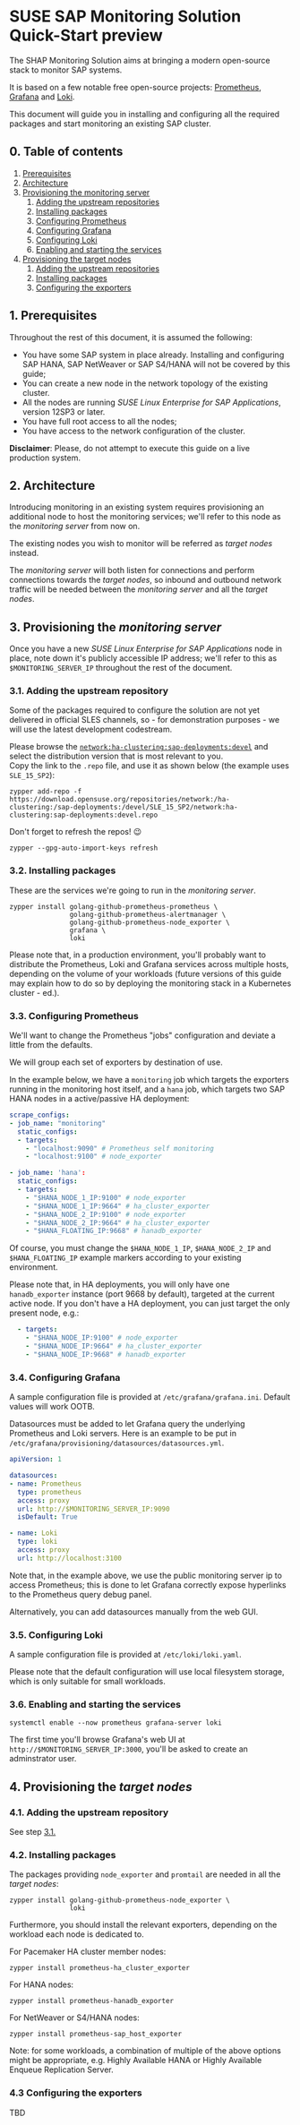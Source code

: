 # SUSE SAP Monitoring Solution Quick-Start preview

The SHAP Monitoring Solution aims at bringing a modern open-source stack to monitor SAP systems.

It is based on a few notable free open-source projects: [Prometheus](http://prometheus.io), [Grafana](http://grafana.com/oss/grafana) and [Loki](http://grafana.com/oss/loki).

This document will guide you in installing and configuring all the required packages and start monitoring an existing SAP cluster.


## 0. Table of contents

1. [Prerequisites](#1-prerequisites)
2. [Architecture](#2-architecture)
3. [Provisioning the monitoring server](#3-provisioning-the-monitoring-server)
    1. [Adding the upstream repositories](#31-adding-the-upstream-repository)
    2. [Installing packages](#32-installing-packages)
    3. [Configuring Prometheus](#33-configuring-prometheus)
    4. [Configuring Grafana](#34-configuring-grafana)
    5. [Configuring Loki](#35-configuring-loki)
    6. [Enabling and starting the services](#36-enabling-and-starting-the-services)
4. [Provisioning the target nodes](#4-provisioning-the-target-nodes)
    1. [Adding the upstream repositories](#41-adding-the-upstream-repository)
    2. [Installing packages](#42-installing-packages)
    3. [Configuring the exporters](#43-configuring-the-exporters)


## 1. Prerequisites

Throughout the rest of this document, it is assumed the following: 

- You have some SAP system in place already. Installing and configuring SAP HANA, SAP NetWeaver or SAP S4/HANA will not be covered by this guide;
- You can create a new node in the network topology of the existing cluster.
- All the nodes are running _SUSE Linux Enterprise for SAP Applications_, version 12SP3 or later.
- You have full root access to all the nodes;
- You have access to the network configuration of the cluster.

**Disclaimer**: Please, do not attempt to execute this guide on a live production system.


## 2. Architecture

Introducing monitoring in an existing system requires provisioning an additional node to host the monitoring services; we'll refer to this node as the _monitoring server_ from now on.

The existing nodes you wish to monitor will be referred as _target nodes_ instead.

The _monitoring server_ will both listen for connections and perform connections towards the _target nodes_, so inbound and outbound network traffic will be needed between the _monitoring server_ and all the _target nodes_.


## 3. Provisioning the _monitoring server_

Once you have a new _SUSE Linux Enterprise for SAP Applications_ node in place, note down it's publicly accessible IP address; we'll refer to this as `$MONITORING_SERVER_IP` throughout the rest of the document.


### 3.1. Adding the upstream repository

Some of the packages required to configure the solution are not yet delivered in official SLES channels, so - for demonstration purposes - we will use the latest development codestream.

Please browse the [`network:ha-clustering:sap-deployments:devel`](https://download.opensuse.org/repositories/network:/ha-clustering:/sap-deployments:/devel/) and select the distribution version that is most relevant to you.  
Copy the link to the `.repo` file, and use it as shown below (the example uses `SLE_15_SP2`):

```
zypper add-repo -f https://download.opensuse.org/repositories/network:/ha-clustering:/sap-deployments:/devel/SLE_15_SP2/network:ha-clustering:sap-deployments:devel.repo
```

Don't forget to refresh the repos! 😉
```
zypper --gpg-auto-import-keys refresh
```


### 3.2. Installing packages

These are the services we're going to run in the _monitoring server_.

```
zypper install golang-github-prometheus-prometheus \
               golang-github-prometheus-alertmanager \
               golang-github-prometheus-node_exporter \
               grafana \
               loki
```

Please note that, in a production environment, you'll probably want to distribute the Prometheus, Loki and Grafana services across multiple hosts, depending on the volume of your workloads (future versions of this guide may explain how to do so by deploying the monitoring stack in a Kubernetes cluster - ed.).


### 3.3. Configuring Prometheus

We'll want to change the Prometheus "jobs" configuration and deviate a little from the defaults. 

We will group each set of exporters by destination of use.

In the example below, we have a `monitoring` job which targets the exporters running in the monitoring host itself, and a `hana` job, which targets two SAP HANA nodes in a active/passive HA deployment:

```yaml
scrape_configs:
- job_name: "monitoring"
  static_configs:
  - targets:
    - "localhost:9090" # Prometheus self monitoring
    - "localhost:9100" # node_exporter

- job_name: 'hana':
  static_configs:
  - targets: 
    - "$HANA_NODE_1_IP:9100" # node_exporter
    - "$HANA_NODE_1_IP:9664" # ha_cluster_exporter
    - "$HANA_NODE_2_IP:9100" # node_exporter
    - "$HANA_NODE_2_IP:9664" # ha_cluster_exporter
    - "$HANA_FLOATING_IP:9668" # hanadb_exporter
```

Of course, you must change the `$HANA_NODE_1_IP`, `$HANA_NODE_2_IP` and `$HANA_FLOATING_IP` example markers according to your existing environment.

Please note that, in HA deployments, you will only have one `hanadb_exporter` instance (port 9668 by default), targeted at the current active node. If you don't have a HA deployment, you can just target the only present node, e.g.:

```yaml
  - targets: 
    - "$HANA_NODE_IP:9100" # node_exporter
    - "$HANA_NODE_IP:9664" # ha_cluster_exporter
    - "$HANA_NODE_IP:9668" # hanadb_exporter
```

### 3.4. Configuring Grafana

A sample configuration file is provided at `/etc/grafana/grafana.ini`. Default values will work OOTB.

Datasources must be added to let Grafana query the underlying Prometheus and Loki servers.
Here is an example to be put in  `/etc/grafana/provisioning/datasources/datasources.yml`.

```yaml
apiVersion: 1

datasources:
- name: Prometheus
  type: prometheus
  access: proxy
  url: http://$MONITORING_SERVER_IP:9090
  isDefault: True

- name: Loki
  type: loki
  access: proxy
  url: http://localhost:3100
```

Note that, in the example above, we use the public monitoring server ip to access Prometheus; this is done to let Grafana correctly expose hyperlinks to the Prometheus query debug panel.

Alternatively, you can add datasources manually from the web GUI.

### 3.5. Configuring Loki

A sample configuration file is provided at `/etc/loki/loki.yaml`.

Please note that the default configuration will use local filesystem storage, which is only suitable for small workloads.


### 3.6. Enabling and starting the services

```
systemctl enable --now prometheus grafana-server loki
```

The first time you'll browse Grafana's web UI at `http://$MONITORING_SERVER_IP:3000`, you'll be asked to create an adminstrator user.


## 4. Provisioning the _target nodes_

### 4.1. Adding the upstream repository

See step [3.1.](#31-adding-the-upstream-repository)


### 4.2. Installing packages

The packages providing `node_exporter` and `promtail` are needed in all the _target nodes_:

```
zypper install golang-github-prometheus-node_exporter \
               loki
```

Furthermore, you should install the relevant exporters, depending on the workload each node is dedicated to.

For Pacemaker HA cluster member nodes:
```
zypper install prometheus-ha_cluster_exporter
```

For HANA nodes:
```
zypper install prometheus-hanadb_exporter
```

For NetWeaver or S4/HANA nodes:
```
zypper install prometheus-sap_host_exporter
```

Note: for some workloads, a combination of multiple of the above options might be appropriate, e.g. Highly Available HANA or Highly Available Enqueue Replication Server.


### 4.3 Configuring the exporters

TBD